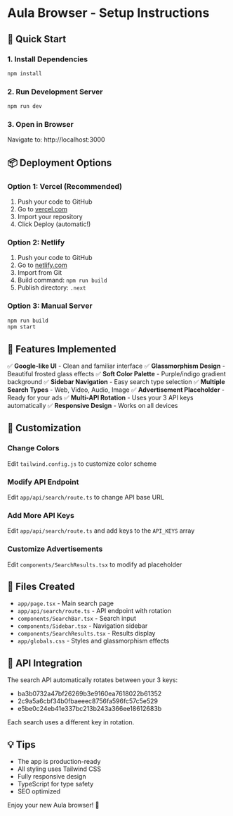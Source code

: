 # Aula Browser - Setup Instructions

## 🚀 Quick Start

### 1. Install Dependencies
```bash
npm install
```

### 2. Run Development Server
```bash
npm run dev
```

### 3. Open in Browser
Navigate to: http://localhost:3000

## 📦 Deployment Options

### Option 1: Vercel (Recommended)
1. Push your code to GitHub
2. Go to [vercel.com](https://vercel.com)
3. Import your repository
4. Click Deploy (automatic!)

### Option 2: Netlify
1. Push your code to GitHub
2. Go to [netlify.com](https://netlify.com)
3. Import from Git
4. Build command: `npm run build`
5. Publish directory: `.next`

### Option 3: Manual Server
```bash
npm run build
npm start
```

## 🎨 Features Implemented

✅ **Google-like UI** - Clean and familiar interface
✅ **Glassmorphism Design** - Beautiful frosted glass effects
✅ **Soft Color Palette** - Purple/indigo gradient background
✅ **Sidebar Navigation** - Easy search type selection
✅ **Multiple Search Types** - Web, Video, Audio, Image
✅ **Advertisement Placeholder** - Ready for your ads
✅ **Multi-API Rotation** - Uses your 3 API keys automatically
✅ **Responsive Design** - Works on all devices

## 🔧 Customization

### Change Colors
Edit `tailwind.config.js` to customize color scheme

### Modify API Endpoint
Edit `app/api/search/route.ts` to change API base URL

### Add More API Keys
Edit `app/api/search/route.ts` and add keys to the `API_KEYS` array

### Customize Advertisements
Edit `components/SearchResults.tsx` to modify ad placeholder

## 📝 Files Created

- `app/page.tsx` - Main search page
- `app/api/search/route.ts` - API endpoint with rotation
- `components/SearchBar.tsx` - Search input
- `components/Sidebar.tsx` - Navigation sidebar
- `components/SearchResults.tsx` - Results display
- `app/globals.css` - Styles and glassmorphism effects

## 🎯 API Integration

The search API automatically rotates between your 3 keys:
- ba3b0732a47bf26269b3e9160ea7618022b61352
- 2c9a5a6cbf34b0fbaeeec8756fa596fc57c5e529
- e5be0c24eb41e337bc213b243a366ee18612683b

Each search uses a different key in rotation.

## 💡 Tips

- The app is production-ready
- All styling uses Tailwind CSS
- Fully responsive design
- TypeScript for type safety
- SEO optimized

Enjoy your new Aula browser! 🌟

